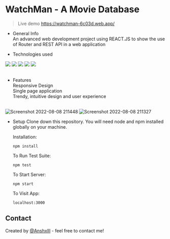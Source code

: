 # WatchMan - A Movie Database<br/>
> Live demo https://watchman-6c03d.web.app/

* General Info<br/>
  An advanced web development project using REACT.JS to show the use of Router and REST API in a web application
  <br/>

* Technologies used
<div id="badges">
<img src="https://img.shields.io/badge/React-20232A?style=for-the-badge&logo=react&logoColor=61DAFB"/>
<img src="https://img.shields.io/badge/HTML-239120?style=for-the-badge&logo=html5&logoColor=white"/>
<img src="https://img.shields.io/badge/CSS3-1572B6?style=for-the-badge&logo=css3&logoColor=white"/>
<img src="https://img.shields.io/badge/Firebase-039BE5?style=for-the-badge&logo=Firebase&logoColor=white"/>
<img src="https://img.shields.io/badge/JavaScript-323330?style=for-the-badge&logo=javascript&logoColor=F7DF1E"/>
</div>
<br/>

* Features<br/>
  Responsive Design<br/>
  Single page application<br/>
  Trendy, intuitive design and user experience
  <br/><br/>


![Screenshot 2022-08-08 211448](https://user-images.githubusercontent.com/74780683/183460106-ceee8efe-1ebd-41e4-af31-6909a316a665.png)
![Screenshot 2022-08-08 211327](https://user-images.githubusercontent.com/74780683/183458110-2e2dfd84-fe7a-4e7c-952a-80a3dbbd7126.png)


* Setup
  Clone down this repository. You will need node and npm installed globally on your machine.

  Installation:

  `npm install`

  To Run Test Suite:

  `npm test`

  To Start Server:

  `npm start`

  To Visit App:

  `localhost:3000`

## Contact
Created by [@Anshxlll](https://www.instagram.com/anshxlll/) - feel free to contact me!
